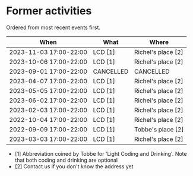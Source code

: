 # Former activities

Ordered from most recent events first.

When                  |What       |Where
----------------------|-----------|------------------
2023-11-03 17:00-22:00|LCD [1]    |Richel's place [2]
2023-10-06 17:00-22:00|LCD [1]    |Richel's place [2]
2023-09-01 17:00-22:00|CANCELLED  |CANCELLED
2023-04-07 17:00-22:00|LCD [1]    |Richel's place [2]
2023-05-05 17:00-22:00|LCD [1]    |Richel's place [2]
2023-06-02 17:00-22:00|LCD [1]    |Richel's place [2]
2023-02-03 17:00-22:00|LCD [1]    |Richel's place [2]
2022-10-04 17:00-22:00|LCD [1]    |Richel's place [2]
2022-09-09 17:00-22:00|LCD [1]    |Tobbe's place [2]
2023-03-03 17:00-22:00|LCD [1]    |Richel's place [2]

 * [1] Abbreviation coined by Tobbe for 'Light Coding and Drinking'.
   Note that both coding and drinking are optional
 * [2] Contact us if you don't know the address yet
